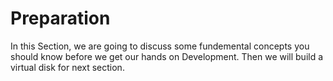 # Preparation

In this Section, we are going to discuss some fundemental concepts you should know before we get our hands on Development. Then we will build a virtual disk for next section.
